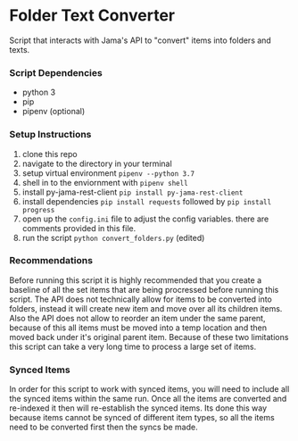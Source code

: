# Folder Text Converter
Script that interacts with Jama's API to "convert" items into folders and texts. 

### Script Dependencies
- python 3
- pip
- pipenv (optional)

### Setup Instructions
1. clone this repo
2. navigate to the directory in your terminal
3. setup virtual environment `pipenv --python 3.7`
4. shell in to the enviornment with `pipenv shell`
5. install py-jama-rest-client `pip install py-jama-rest-client`
5. install dependencies `pip install requests` followed by `pip install progress`
6. open up the `config.ini` file to adjust the config variables. there are comments provided in this file. 
7. run the script `python convert_folders.py` (edited) 

### Recommendations
Before running this script it is highly recommended that you create a baseline of all the set items
that are being procressed before running this script. The API does not technically allow for items to be
converted into folders, instead it will create new item and move over all its children items.
Also the API does not allow to reorder an item under the same parent, because of this all items must be moved
into a temp location and then moved back under it's original parent item. Because of these two limitations this 
script can take a very long time to process a large set of items. 

### Synced Items
In order for this script to work with synced items, you will need to include all the synced items within the same run.
Once all the items are converted and re-indexed it then will re-establish the synced items. Its done 
this way because items cannot be synced of different item types, so all the items need to be converted 
first then the syncs be made.
